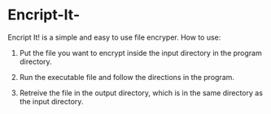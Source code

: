 # Encript-It-
Encript It! is a simple and easy to use file encryper. How to use: 

  1. Put the file you want to encrypt inside the input directory in the program directory.

  2. Run the executable file and follow the directions in the program.

  3. Retreive the file in the output directory, which is in the same directory as the input directory.

